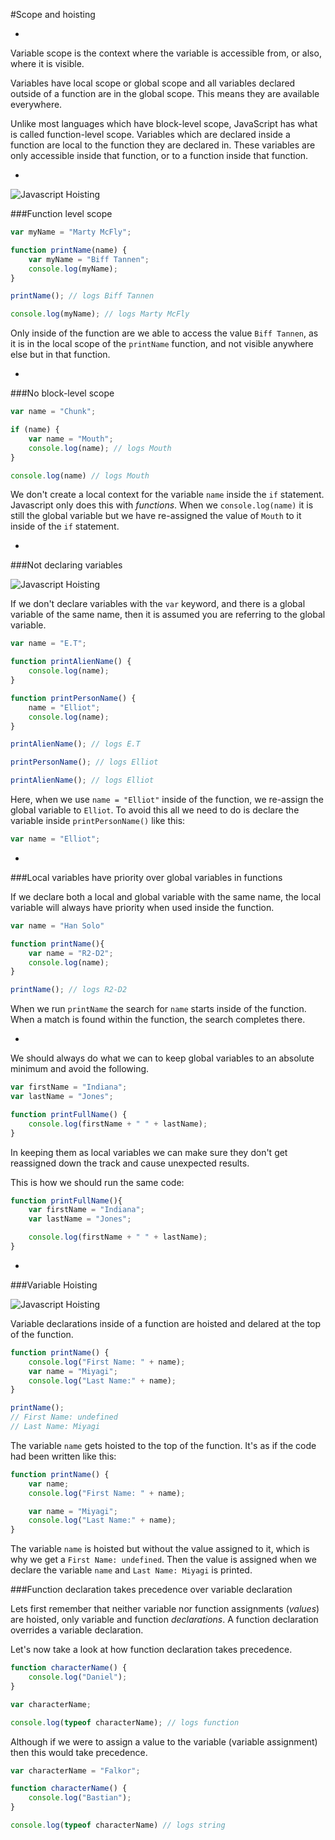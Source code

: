 #Scope and hoisting

-

Variable scope is the context where the variable is accessible from, or also, where it is visible.  

Variables have local scope or global scope and all variables declared outside of a function are in the global scope. This means they are available everywhere.

Unlike most languages which have block-level scope, JavaScript has what is called function-level scope. Variables which are declared inside a function are local to the function they are declared in. These variables are only accessible inside that function, or to a function inside that function. 

-

![Javascript Hoisting](http://captivatedev.com/wp-content/uploads/2011/04/VariableScope_thumb1.jpg)

###Function level scope

```javascript
var myName = "Marty McFly";

function printName(name) {
    var myName = "Biff Tannen";
    console.log(myName);
}

printName(); // logs Biff Tannen

console.log(myName); // logs Marty McFly
```

Only inside of the function are we able to access the value `Biff Tannen`, as it is in the local scope of the `printName` function, and not visible anywhere else but in that function. 

-

###No block-level scope

```javascript
var name = "Chunk";

if (name) {
    var name = "Mouth";
    console.log(name); // logs Mouth
}

console.log(name) // logs Mouth
```

We don't create a local context for the variable `name` inside the `if` statement. Javascript only does this with _functions_. When we `console.log(name)` it is still the global variable but we have re-assigned the value of `Mouth` to it inside of the `if` statement. 

-

###Not declaring variables

![Javascript Hoisting](https://encrypted-tbn3.gstatic.com/images?q=tbn:ANd9GcS4RTdLDeAdSU3zqbT8LoCm2dYPCqIZzxmlKCSePWursKYl-sh-)

If we don't declare variables with the `var` keyword, and there is a global variable of the same name, then it is assumed you are referring to the global variable. 

```javascript
var name = "E.T";

function printAlienName() {
    console.log(name);  
}

function printPersonName() {
    name = "Elliot";
    console.log(name);
}

printAlienName(); // logs E.T

printPersonName(); // logs Elliot

printAlienName(); // logs Elliot
```
Here, when we use `name = "Elliot"` inside of the function, we re-assign the global variable to `Elliot`. To avoid this all we need to do is declare the variable inside `printPersonName()` like this:

```javascript
var name = "Elliot";
```

-

###Local variables have priority over global variables in functions

If we declare both a local and global variable with the same name, the local variable will always have priority when used inside the function. 

```javascript
var name = "Han Solo"

function printName(){
    var name = "R2-D2";
    console.log(name);
}

printName(); // logs R2-D2
```

When we run `printName` the search for `name` starts inside of the function. When a match is found within the function, the search completes there.

-

We should always do what we can to keep global variables to an absolute minimum and avoid the following.

```javascript
var firstName = "Indiana";
var lastName = "Jones";

function printFullName() {
    console.log(firstName + " " + lastName);
}
```

In keeping them as local variables we can make sure they don't get reassigned down the track and cause unexpected results.

This is how we should run the same code:

```javascript 
function printFullName(){
    var firstName = "Indiana";
    var lastName = "Jones";

    console.log(firstName + " " + lastName);
}
```

-

###Variable Hoisting

![Javascript Hoisting](http://www.codingtutes.com/wp-content/uploads/2016/03/1456827053_maxresdefault-205x130.jpg)

Variable declarations inside of a function are hoisted and delared at the top of the function.

```javascript
function printName() {
    console.log("First Name: " + name);
    var name = "Miyagi";
    console.log("Last Name:" + name);
}

printName();
// First Name: undefined
// Last Name: Miyagi 
```

The variable `name` gets hoisted to the top of the function. It's as if the code had been written like this:

```javascript
function printName() {
    var name;
    console.log("First Name: " + name);

    var name = "Miyagi";
    console.log("Last Name:" + name);
}
```

The variable `name` is hoisted but without the value assigned to it, which is why we get a `First Name: undefined`. Then the value is assigned when we declare the variable `name` and `Last Name: Miyagi` is printed.

###Function declaration takes precedence over variable declaration

Lets first remember that neither variable nor function assignments (_values_) are hoisted, only variable and function _declarations_. A function declaration overrides a variable declaration. 

Let's now take a look at how function declaration takes precedence. 

```javascript
function characterName() {
    console.log("Daniel");
}

var characterName;

console.log(typeof characterName); // logs function
```

Although if we were to assign a value to the variable (variable assignment) then this would take precedence.

```javascript
var characterName = "Falkor";

function characterName() {
    console.log("Bastian");
}

console.log(typeof characterName) // logs string
```
